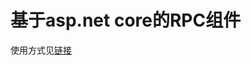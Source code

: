 # 基于asp.net core的RPC组件

使用方式见[链接](https://github.com/Coldairarrow/Colder.WebApiRPC/tree/master/examples)
